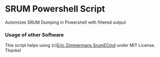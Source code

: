 # SRUM Powershell Script
Automizes SRUM Dumping in Powershell with filtered output

### Usage of other Software
This script helps using (c)[Eric Zimmermans SrumECmd](https://github.com/EricZimmerman/Srum) under MIT License. Thanks!
